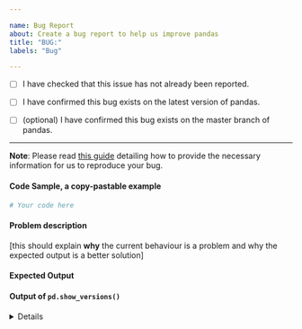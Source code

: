 ```yaml
---

name: Bug Report
about: Create a bug report to help us improve pandas
title: "BUG:"
labels: "Bug"

---
```


- [ ] I have checked that this issue has not already been reported.

- [ ] I have confirmed this bug exists on the latest version of pandas.

- [ ] (optional) I have confirmed this bug exists on the master branch of pandas.

---

**Note**: Please read [this guide](https://matthewrocklin.com/blog/work/2018/02/28/minimal-bug-reports) detailing how to provide the necessary information for us to reproduce your bug.

#### Code Sample, a copy-pastable example

```python
# Your code here

```

#### Problem description

[this should explain **why** the current behaviour is a problem and why the expected output is a better solution]

#### Expected Output

#### Output of ``pd.show_versions()``

<details>

[paste the output of ``pd.show_versions()`` here leaving a blank line after the details tag]

</details>
